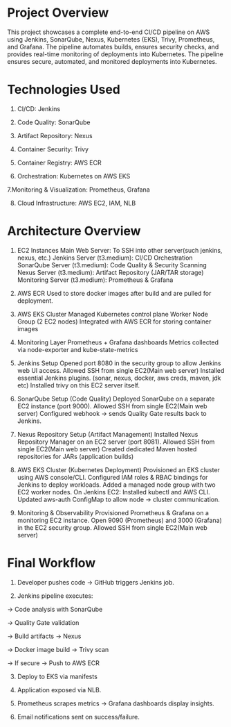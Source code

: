 
Project Overview
============================================
This project showcases a complete end-to-end CI/CD pipeline on AWS using Jenkins, SonarQube, Nexus, Kubernetes (EKS), Trivy, Prometheus, and Grafana.
The pipeline automates builds, ensures security checks, and provides real-time monitoring of deployments into Kubernetes.
The pipeline ensures secure, automated, and monitored deployments into Kubernetes.


Technologies Used
==============================================
1. CI/CD: Jenkins

2. Code Quality: SonarQube

3. Artifact Repository: Nexus

4. Container Security: Trivy

5. Container Registry: AWS ECR

6. Orchestration: Kubernetes on AWS EKS

7.Monitoring & Visualization: Prometheus, Grafana
 
8. Cloud Infrastructure: AWS EC2, IAM, NLB



Architecture Overview
==================================================================

1. EC2 Instances
Main Web Server: To SSH into other server(such jenkins, nexus, etc.)
Jenkins Server (t3.medium): CI/CD Orchestration
SonarQube Server (t3.medium): Code Quality & Security Scanning
Nexus Server (t3.medium): Artifact Repository (JAR/TAR storage)
Monitoring Server (t3.medium): Prometheus & Grafana

2. AWS ECR
Used to store docker images after build and are pulled for deployment.

3. AWS EKS Cluster
Managed Kubernetes control plane
Worker Node Group (2 EC2 nodes)
Integrated with AWS ECR for storing container images

4. Monitoring Layer
Prometheus + Grafana dashboards
Metrics collected via node-exporter and kube-state-metrics

5. Jenkins Setup
Opened port 8080 in the security group to allow Jenkins web UI access.
Allowed SSH from single EC2(Main web server)
Installed essential Jenkins plugins. (sonar, nexus, docker, aws creds, maven, jdk etc)
Installed trivy on this EC2 server itself.

6. SonarQube Setup (Code Quality)
Deployed SonarQube on a separate EC2 instance (port 9000).
Allowed SSH from single EC2(Main web server)
Configured webhook → sends Quality Gate results back to Jenkins.

7. Nexus Repository Setup (Artifact Management)
Installed Nexus Repository Manager on an EC2 server (port 8081).
Allowed SSH from single EC2(Main web server)
Created dedicated Maven hosted repositories for JARs (application builds)

8. AWS EKS Cluster (Kubernetes Deployment)
Provisioned an EKS cluster using AWS console/CLI.
Configured IAM roles & RBAC bindings for Jenkins to deploy workloads.
Added a managed node group with two EC2 worker nodes. On Jenkins EC2:
Installed kubectl and AWS CLI.
Updated aws-auth ConfigMap to allow node → cluster communication.


9. Monitoring & Observability
Provisioned Prometheus & Grafana on a monitoring EC2 instance.
Open 9090 (Prometheus) and 3000 (Grafana) in the EC2 security group.
Allowed SSH from single EC2(Main web server)

Final Workflow
=======================================================
1. Developer pushes code → GitHub triggers Jenkins job.

2. Jenkins pipeline executes:

  -> Code analysis with SonarQube

  -> Quality Gate validation

  -> Build artifacts → Nexus

  -> Docker image build → Trivy scan

  -> If secure → Push to AWS ECR

3. Deploy to EKS via manifests

4. Application exposed via NLB.

5. Prometheus scrapes metrics → Grafana dashboards display insights.

6. Email notifications sent on success/failure.
